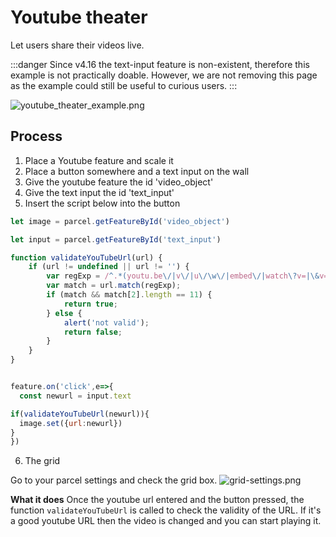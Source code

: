 # Youtube theater
Let users share their videos live.

:::danger
Since v4.16 the text-input feature is non-existent, therefore this example is not practically doable. However, we are not removing this page as the example could still be useful to curious users.
:::


![youtube_theater_example.png](/youtube_theater_example.png)

## Process

1. Place a Youtube feature and scale it
2. Place a button somewhere and a text input on the wall
3. Give the youtube feature the id 'video_object'
4. Give the text input the id 'text_input'
5. Insert the script below into the button

```js
let image = parcel.getFeatureById('video_object')

let input = parcel.getFeatureById('text_input')

function validateYouTubeUrl(url) {    
    if (url != undefined || url != '') {        
        var regExp = /^.*(youtu.be\/|v\/|u\/\w\/|embed\/|watch\?v=|\&v=|\?v=)([^#\&\?]*).*/;
        var match = url.match(regExp);
        if (match && match[2].length == 11) {
            return true;
        } else {
            alert('not valid');
            return false;
        }
    }
}


feature.on('click',e=>{
  const newurl = input.text

if(validateYouTubeUrl(newurl)){
  image.set({url:newurl})
}
})
```
6. The grid

Go to your parcel settings and check the grid box.
![grid-settings.png](/grid-settings.png)

**What it does**
Once the youtube url entered and the button pressed, the function `validateYouTubeUrl` is called to check the validity of the URL. If it's a good youtube URL then the video is changed and you can start playing it.